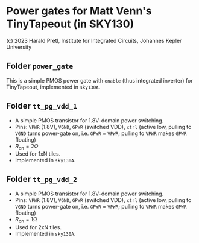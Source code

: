 # Power gates for Matt Venn's TinyTapeout (in SKY130)

(c) 2023 Harald Pretl, Institute for Integrated Circuits, Johannes Kepler University

## Folder `power_gate`

This is a simple PMOS power gate with `enable` (thus integrated inverter) for TinyTapeout, implemented in `sky130A`.

## Folder `tt_pg_vdd_1`

* A simple PMOS transistor for 1.8V-domain power switching.
* Pins: `VPWR` (1.8V), `VGND`, `GPWR` (switched VDD), `ctrl` (active low, pulling to `VGND` turns power-gate on, i.e. `GPWR` = `VPWR`; pulling to `VPWR` makes `GPWR` floating)
* $R_\mathrm{on} = 2\Omega$
* Used for 1xN tiles.
* Implemented in `sky130A`.

## Folder `tt_pg_vdd_2`

* A simple PMOS transistor for 1.8V-domain power switching.
* Pins: `VPWR` (1.8V), `VGND`, `GPWR` (switched VDD), `ctrl` (active low, pulling to `VGND` turns power-gate on, i.e. `GPWR` = `VPWR`; pulling to `VPWR` makes `GPWR` floating)
* $R_\mathrm{on} = 1\Omega$
* Used for 2xN tiles.
* Implemented in `sky130A`.
